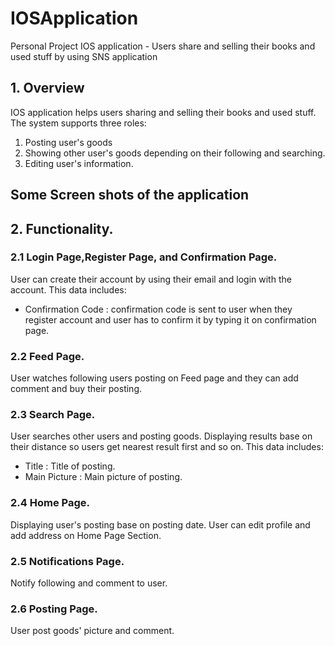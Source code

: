 # IOSApplication
Personal Project IOS application - Users share and selling their books and used stuff by using SNS application

## 1. Overview

IOS application helps users sharing and selling their books and used stuff. The system supports three roles:
1. Posting user's goods
2. Showing other user's goods depending on their following and searching.
3. Editing user's information.

## Some Screen shots of the application


## 2. Functionality.


### 2.1 Login Page,Register Page, and Confirmation Page.
User can create their account by using their email and login with the account. This data includes:

- Confirmation Code : confirmation code is sent to user when they register account and user has to confirm it by typing it on confirmation page.

### 2.2 Feed Page.
User watches following users posting on Feed page and they can add comment and buy their posting.

### 2.3 Search Page.
User searches other users and posting goods. Displaying results base on their distance so users get nearest result first and so on. This data includes:

- Title : Title of posting.
- Main Picture : Main picture of posting.

### 2.4 Home Page.
Displaying user's posting base on posting date. User can edit profile and add address on Home Page Section.

### 2.5 Notifications Page.
Notify following and comment to user.

### 2.6 Posting Page.
User post goods' picture and comment.
